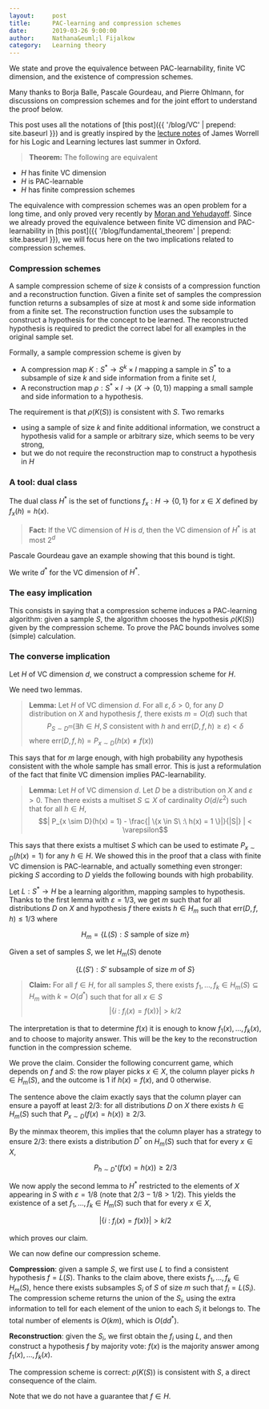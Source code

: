 ```yaml
---
layout:     post
title:      PAC-learning and compression schemes 
date:       2019-03-26 9:00:00
author:     Nathana&euml;l Fijalkow
category:   Learning theory
---
```


<p class="intro"><span class="dropcap">W</span>e state and prove the equivalence between PAC-learnability, finite VC dimension, and the existence of compression schemes.</p>

Many thanks to Borja Balle, Pascale Gourdeau, and Pierre Ohlmann, for discussions on compression schemes and for the joint effort to understand the proof below.

This post uses all the notations of [this post]({{ '/blog/VC' | prepend: site.baseurl }}) and is greatly inspired by the [lecture notes](https://www.mimuw.edu.pl/~fopss18/PDF/Worrell-lecture-notes.pdf)
of James Worrell for his Logic and Learning lectures last summer in Oxford.

> **Theorem:**
The following are equivalent
* $H$ has finite VC dimension
* $H$ is PAC-learnable
* $H$ has finite compression schemes

The equivalence with compression schemes was an open problem for a long time,
and only proved very recently by [Moran and Yehudayoff](https://arxiv.org/abs/1503.06960).
Since we already proved the equivalence between finite VC dimension and PAC-learnability in [this post]({{ '/blog/fundamental_theorem' | prepend: site.baseurl }}),
we will focus here on the two implications related to compression schemes.

### Compression schemes

A sample compression scheme of size $k$ consists of a compression function and a reconstruction function. 
Given a finite set of samples the compression function returns a subsamples of size at most $k$ and some side information from a finite set.
The reconstruction function uses the subsample to construct a hypothesis for the concept to be learned. 
The reconstructed hypothesis is required to predict the correct label for all examples in the original sample set.

Formally, a sample compression scheme is given by
* A compression map $K : S^* \to S^k \times I$ mapping a sample in $S^*$ to a subsample of size $k$ and side information from a finite set $I$,
* A reconstruction map $\rho : S^* \times I \to (X \to \{0,1\})$ mapping a small sample and side information to a hypothesis.

The requirement is that $\rho (K (S))$ is consistent with $S$.
Two remarks
* using a sample of size $k$ and finite additional information, we construct a hypothesis valid for a sample or arbitrary size, which seems to be very strong,
* but we do not require the reconstruction map to construct a hypothesis in $H$

### A tool: dual class

The dual class $H^*$ is the set of functions $f_x : H \to \{0,1\}$ for $x \in X$ defined by $f_x(h) = h(x)$.

> **Fact:**
If the VC dimension of $H$ is $d$, then the VC dimension of $H^*$ is at most $2^d$

Pascale Gourdeau gave an example showing that this bound is tight.

We write $d^*$ for the VC dimension of $H^*$.

### The easy implication

This consists in saying that a compression scheme induces a PAC-learning algorithm: 
given a sample $S$, the algorithm chooses the hypothesis $\rho( K (S))$ given by the compression scheme.
To prove the PAC bounds involves some (simple) calculation.

### The converse implication

Let $H$ of VC dimension $d$, we construct a compression scheme for $H$.

We need two lemmas.

> **Lemma:**
Let $H$ of VC dimension $d$. 
For all $\varepsilon, \delta > 0$, for any $D$ distribution on $X$ and hypothesis $f$,
there exists $m = O(d)$ such that
$$P_{S \sim D^m}( \exists h \in H, S \text{ consistent with } h \text{ and } \text{err}(D,f,h) \ge \varepsilon) < \delta$$
where
$\text{err}(D,f,h) = P_{x \sim D}(h(x) \neq f(x))$

This says that for $m$ large enough, with high probability any hypothesis consistent with the whole sample has small error.
This is just a reformulation of the fact that finite VC dimension implies PAC-learnability.

> **Lemma:**
Let $H$ of VC dimension $d$. 
Let $D$ be a distribution on $X$ and $\varepsilon > 0$. 
Then there exists a multiset $S \subseteq X$ of cardinality $O(d / \varepsilon^2)$ 
such that for all $h \in H$,
$$| P_{x \sim D}(h(x) = 1) - \frac{| \{x \in S\ :\ h(x) = 1 \}|}{|S|} | < \varepsilon$$

This says that there exists a multiset $S$ which can be used to estimate $P_{x \sim D}(h(x) = 1)$ for any $h \in H$.
We showed this in the proof that a class with finite VC dimension is PAC-learnable, and actually something even stronger:
picking $S$ according to $D$ yields the following bounds with high probability.

Let $L : S^* \to H$ be a learning algorithm, mapping samples to hypothesis.
Thanks to the first lemma with $\varepsilon = 1/3$, we get $m$ such that
for all distributions $D$ on $X$ and hypothesis $f$ there exists $h \in H_m$ such that
$\text{err}(D,f,h) \le 1/3$
where 

$$
H_m = \{ L(S) : S \text{ sample of size } m\}
$$

Given a set of samples $S$, 
we let $H_m(S)$ denote 

$$\{ L(S') : S' \text{ subsample of size } m \text{ of } S\}$$

> **Claim:**
For all $f \in H$, for all samples $S$, there exists $f_1,\dots,f_k \in H_m(S) \subseteq H_m$ with $k = O(d^*)$ such that for all $x \in S$
$$| \{ i\ :\ f_i(x) = f(x) \}| > k/2$$

The interpretation is that to determine $f(x)$ it is enough to know $f_1(x),\dots,f_k(x)$, and to choose to majority answer.
This will be the key to the reconstruction function in the compression scheme.

We prove the claim.
Consider the following concurrent game, which depends on $f$ and $S$: 
the row player picks $x \in X$, the column player picks $h \in H_m(S)$, and the outcome is $1$ if $h(x) = f(x)$, and $0$ otherwise.

The sentence above the claim exactly says that the column player can ensure a payoff at least $2/3$:
for all distributions $D$ on $X$ there exists $h \in H_m(S)$ such that
$P_{x \sim D}(f(x) = h(x)) \ge 2/3$.

By the minmax theorem, this implies that the column player has a strategy to ensure $2/3$:
there exists a distribution $D^*$ on $H_m(S)$ such that for every $x \in X$,

$$P_{h \sim D^*}(f(x) = h(x)) \ge 2/3$$

We now apply the second lemma to $H^*$ restricted to the elements of $X$ appearing in $S$ with $\varepsilon = 1/8$ (note that $2/3 - 1/8 > 1/2$).
This yields the existence of a set $f_1,\dots,f_k \in H_m(S)$ such that for every $x \in X$,

$$| \{ i\ :\ f_i(x) = f(x) \}| > k/2$$

which proves our claim.

We can now define our compression scheme.

**Compression**: given a sample $S$, we first use $L$ to find a consistent hypothesis $f = L(S)$. 
Thanks to the claim above, there exists $f_1,\dots,f_k \in H_m(S)$, hence there exists subsamples $S_i$ of $S$ of size $m$ 
such that $f_i = L(S_i)$. The compression scheme returns the union of the $S_i$, using the extra information to tell for each element of the union to each $S_i$ it belongs to.
The total number of elements is $O(k m)$, which is $O(d d^*)$.

**Reconstruction**: given the $S_i$, we first obtain the $f_i$ using $L$, 
and then construct a hypothesis $f$ by majority vote: $f(x)$ is the majority answer among $f_1(x),\dots,f_k(x)$.

The compression scheme is correct: $\rho (K (S))$ is consistent with $S$, a direct consequence of the claim.

Note that we do not have a guarantee that $f \in H$.

